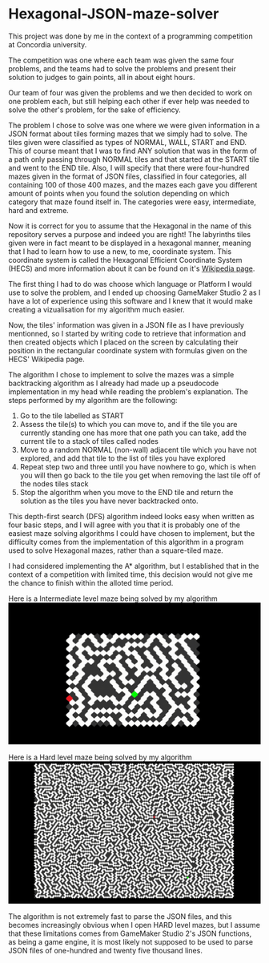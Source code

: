 # Hexagonal-JSON-maze-solver

This project was done by me in the context of a programming competition at Concordia university.

The competition was one where each team was given the same four problems, and the teams had to solve the problems and present their solution to judges to gain points, all in about eight hours.

Our team of four was given the problems and we then decided to work on one problem each, but still helping each other if ever help was needed to solve the other's problem, for the sake of efficiency.

The problem I chose to solve was one where we were given information in a JSON format about tiles forming mazes that we simply had to solve. The tiles given were classified as types of NORMAL, WALL, START and END. This of course meant
that I was to find ANY solution that was in the form of a path only passing through NORMAL tiles and that started at the START tile and went to the END tile. Also, I will specify that there were four-hundred mazes given in the format of JSON files, classified
in four categories, all containing 100 of those 400 mazes, and the mazes each gave you different amount of points when you found the solution depending on which category that maze found itself in. The categories were easy, intermediate, hard and extreme.

Now it is correct for you to assume that the Hexagonal in the name of this repository serves a purpose and indeed you are right! The labyrinths tiles given were in fact meant to be displayed in a hexagonal manner, meaning that I had to learn how to use a new, to me, coordinate system.
This coordinate system is called the Hexagonal Efficient Coordinate System (HECS) and more information about it can be found on it's [Wikipedia page](https://en.wikipedia.org/wiki/Hexagonal_Efficient_Coordinate_System).

The first thing I had to do was choose which language or Platform I would use to solve the problem, and I ended up choosing GameMaker Studio 2 as I have a lot of experience using this software and I knew that it would make creating a vizualisation for my algorithm much easier.

Now, the tiles' information was given in a JSON file as I have previously mentionned, so I started by writing code to retrieve that information and then created objects which I placed on the screen by calculating their position in the rectangular coordinate system with formulas given on the 
HECS' Wikipedia page.

The algorithm I chose to implement to solve the mazes was a simple backtracking algorithm as I already had made up a pseudocode implementation in my head while reading the problem's explanation. The steps performed by my algorithm are the following:
1. Go to the tile labelled as START
2. Assess the tile(s) to which you can move to, and if the tile you are currently standing one has more that one path you can take, add the current tile to a stack of tiles called nodes
3. Move to a random NORMAL (non-wall) adjacent tile which you have not explored, and add that tile to the list of tiles you have explored
4. Repeat step two and three until you have nowhere to go, which is when you will then go back to the tile you get when removing the last tile off of the nodes tiles stack
5. Stop the algorithm when you move to the END tile and return the solution as the tiles you have never backtracked onto.

This depth-first search (DFS) algorithm indeed looks easy when written as four basic steps, and I will agree with you that it is probably one of the easiest maze solving algorithms I could have chosen to implement, but the difficulty comes from the implementation of this 
algorithm in a program used to solve Hexagonal mazes, rather than a square-tiled maze.

I had considered implementing the A* algorithm, but I established that in the context of a competition with limited time, this decision would not give me the chance to finish within the alloted time period.

Here is a Intermediate level maze being solved by my algorithm
![](IntermediateMaze.gif)

Here is a Hard level maze being solved by my algorithm
![](HardMaze.gif)

The algorithm is not extremely fast to parse the JSON files, and this becomes increasingly obvious when I open HARD level mazes, but I assume that these limitations comes from GameMaker Studio 2's JSON functions, as being a game engine, it is most likely not supposed to be used to parse JSON files of one-hundred and twenty five thousand lines.
